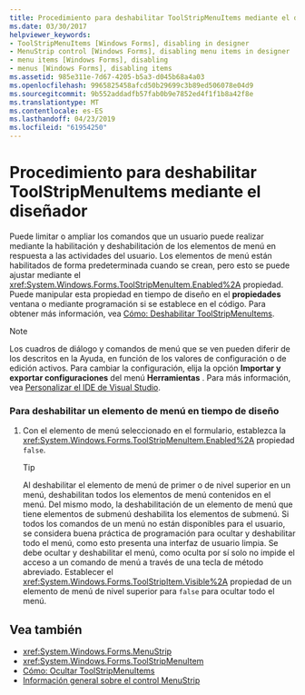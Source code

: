```yaml
---
title: Procedimiento para deshabilitar ToolStripMenuItems mediante el diseñador
ms.date: 03/30/2017
helpviewer_keywords:
- ToolStripMenuItems [Windows Forms], disabling in designer
- MenuStrip control [Windows Forms], disabling menu items in designer
- menu items [Windows Forms], disabling
- menus [Windows Forms], disabling items
ms.assetid: 985e311e-7d67-4205-b5a3-d045b68a4a03
ms.openlocfilehash: 9965825458afcd50b29699c3b89ed506078e04d9
ms.sourcegitcommit: 9b552addadfb57fab0b9e7852ed4f1f1b8a42f8e
ms.translationtype: MT
ms.contentlocale: es-ES
ms.lasthandoff: 04/23/2019
ms.locfileid: "61954250"
---
```

# <a name="how-to-disable-toolstripmenuitems-using-the-designer"></a>Procedimiento para deshabilitar ToolStripMenuItems mediante el diseñador
Puede limitar o ampliar los comandos que un usuario puede realizar mediante la habilitación y deshabilitación de los elementos de menú en respuesta a las actividades del usuario. Los elementos de menú están habilitados de forma predeterminada cuando se crean, pero esto se puede ajustar mediante el <xref:System.Windows.Forms.ToolStripMenuItem.Enabled%2A> propiedad. Puede manipular esta propiedad en tiempo de diseño en el **propiedades** ventana o mediante programación si se establece en el código. Para obtener más información, vea [Cómo: Deshabilitar ToolStripMenuItems](how-to-disable-toolstripmenuitems.md).  
  
> [!NOTE]
>  Los cuadros de diálogo y comandos de menú que se ven pueden diferir de los descritos en la Ayuda, en función de los valores de configuración o de edición activos. Para cambiar la configuración, elija la opción **Importar y exportar configuraciones** del menú **Herramientas** . Para más información, vea [Personalizar el IDE de Visual Studio](/visualstudio/ide/personalizing-the-visual-studio-ide).  
  
### <a name="to-disable-a-menu-item-at-design-time"></a>Para deshabilitar un elemento de menú en tiempo de diseño  
  
1. Con el elemento de menú seleccionado en el formulario, establezca la <xref:System.Windows.Forms.ToolStripMenuItem.Enabled%2A> propiedad `false`.  
  
    > [!TIP]
    >  Al deshabilitar el elemento de menú de primer o de nivel superior en un menú, deshabilitan todos los elementos de menú contenidos en el menú. Del mismo modo, la deshabilitación de un elemento de menú que tiene elementos de submenú deshabilita los elementos de submenú. Si todos los comandos de un menú no están disponibles para el usuario, se considera buena práctica de programación para ocultar y deshabilitar todo el menú, como esto presenta una interfaz de usuario limpia. Se debe ocultar y deshabilitar el menú, como oculta por sí solo no impide el acceso a un comando de menú a través de una tecla de método abreviado. Establecer el <xref:System.Windows.Forms.ToolStripItem.Visible%2A> propiedad de un elemento de menú de nivel superior para `false` para ocultar todo el menú.  
  
## <a name="see-also"></a>Vea también

- <xref:System.Windows.Forms.MenuStrip>
- <xref:System.Windows.Forms.ToolStripMenuItem>
- [Cómo: Ocultar ToolStripMenuItems](how-to-hide-toolstripmenuitems.md)
- [Información general sobre el control MenuStrip](menustrip-control-overview-windows-forms.md)
